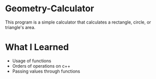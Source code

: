 # Geometry-Calculator
This program is a simple calculator that calculates a rectangle, circle, or triangle's area.

# What I Learned
- Usage of functions
- Orders of operations on c++
- Passing values through functions
